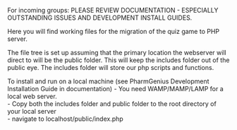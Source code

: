 For incoming groups: PLEASE REVIEW DOCUMENTATION - ESPECIALLY OUTSTANDING ISSUES AND 
DEVELOPMENT INSTALL GUIDES.

Here you will find working files for the migration of the quiz game to PHP server.

The file tree is set up assuming that the primary location the webserver will direct
to will be the public folder. This will keep the includes folder out of the public
eye. The includes folder will store our php scripts and functions.

To install and run on a local machine (see PharmGenius Development Installation Guide in documentation)
	- You need WAMP/MAMP/LAMP for a local web server.  
	- Copy both the includes folder and public folder to the root directory of your local server  
	- navigate to localhost/public/index.php  

